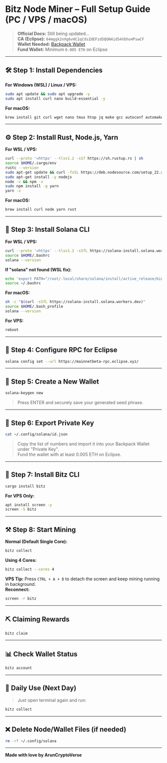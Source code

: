 # Bitz Node Miner – Full Setup Guide (PC / VPS / macOS)

> **Official Docs:** Still being updated...  
> **CA (Eclipse):** `64mggk2nXg6vHC1qCdsZdEFzd5QGN4id54Vbho4PswCF`  
> **Wallet Needed:** [Backpack Wallet](https://chromewebstore.google.com/detail/backpack/aflkmfhebedbjioipglgcbcmnbpgliof)  
> **Fund Wallet:** Minimum `0.005 ETH` on Eclipse

---

## 🛠️ Step 1: Install Dependencies

**For Windows (WSL) / Linux / VPS:**
```bash
sudo apt update && sudo apt upgrade -y
sudo apt install curl nano build-essential -y
```

**For macOS:**
```bash
brew install git curl wget nano tmux htop jq make gcc autoconf automake pkg-config openssl leveldb lz4 coreutils
```

---

## ⚙️ Step 2: Install Rust, Node.js, Yarn

**For WSL / VPS:**
```bash
curl --proto '=https' --tlsv1.2 -sSf https://sh.rustup.rs | sh
source $HOME/.cargo/env
rustc --version
sudo apt-get update && curl -fsSL https://deb.nodesource.com/setup_22.x | sudo -E bash -
sudo apt-get install -y nodejs
node -v && npm -v
sudo npm install -g yarn
yarn -v
```

**For macOS:**
```bash
brew install curl node yarn rust
```

---

## 🔧 Step 3: Install Solana CLI

**For WSL / VPS:**
```bash
curl --proto '=https' --tlsv1.2 -sSfL https://solana-install.solana.workers.dev | bash
source $HOME/.bashrc
solana --version
```

**If "solana" not found (WSL fix):**
```bash
echo 'export PATH="/root/.local/share/solana/install/active_release/bin:$PATH"' >> ~/.bashrc
source ~/.bashrc
```

**For macOS:**
```bash
sh -c "$(curl -sSfL https://solana-install.solana.workers.dev)"
source $HOME/.bash_profile
solana --version
```

**For VPS:**
```bash
reboot
```

---

## 🔁 Step 4: Configure RPC for Eclipse

```bash
solana config set --url https://mainnetbeta-rpc.eclipse.xyz/
```

---

## 🔐 Step 5: Create a New Wallet

```bash
solana-keygen new
```
> Press ENTER and securely save your generated seed phrase.

---

## 🔑 Step 6: Export Private Key

```bash
cat ~/.config/solana/id.json
```
> Copy the list of numbers and import it into your Backpack Wallet under "Private Key".  
> Fund the wallet with at least 0.005 ETH on Eclipse.

---

## 🚀 Step 7: Install Bitz CLI

```bash
cargo install bitz
```

**For VPS Only:**
```bash
apt install screen -y
screen -S bitz
```

---

## ⚒️ Step 8: Start Mining

**Normal (Default Single Core):**
```bash
bitz collect
```

**Using 4 Cores:**
```bash
bitz collect --cores 4
```

**VPS Tip:** Press `CTRL + A + D` to detach the screen and keep mining running in background.  
**Reconnect:**  
```bash
screen -r bitz
```

---

## ⛏️ Claiming Rewards

```bash
bitz claim
```

---

## 📊 Check Wallet Status

```bash
bitz account
```

---

## 🔄 Daily Use (Next Day)

> Just open terminal again and run:
```bash
bitz collect
```

---

## ❌ Delete Node/Wallet Files (if needed)

```bash
rm -rf ~/.config/solana
```

---

**Made with love by ArunCryptoVerse**
